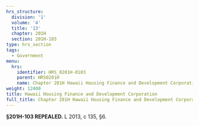 ```yaml
---
hrs_structure:
  division: '1'
  volume: '4'
  title: '13'
  chapter: 201H
  section: 201H-103
type: hrs_section
tags:
  - Government
menu:
  hrs:
    identifier: HRS_0201H-0103
    parent: HRS0201H
    name: Chapter 201H Hawaii Housing Finance and Development Corporation
weight: 12400
title: Hawaii Housing Finance and Development Corporation
full_title: Chapter 201H Hawaii Housing Finance and Development Corporation
---
```

**§201H-103 REPEALED.** L 2013, c 135, §6.